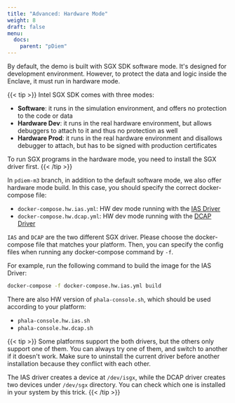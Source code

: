 ```yaml
---
title: "Advanced: Hardware Mode"
weight: 8
draft: false
menu:
  docs:
    parent: "pDiem"
---
```


By default, the demo is built with SGX SDK software mode. It's designed for development environment. However, to protect the data and logic inside the Enclave, it must run in hardware mode.

{{< tip >}}
Intel SGX SDK comes with three modes:

- **Software**: it runs in the simulation environment, and offers no protection to the code or data
- **Hardware Dev**: it runs in the real hardware environment, but allows debuggers to attach to it and thus no protection as well
- **Hardware Prod**: it runs in the real hardware environment and disallows debugger to attach, but has to be signed with production certificates

To run SGX programs in the hardware mode, you need to install the SGX driver first.
{{< /tip >}}

In `pdiem-m3` branch, in addition to the default software mode, we also offer hardware mode build. In this case, you should specify the correct docker-compose file:

- `docker-compose.hw.ias.yml`: HW dev mode running with the [IAS Driver](https://01.org/intel-softwareguard-extensions/downloads/intel-sgx-linux-2.13-release)
- `docker-compose.hw.dcap.yml`: HW dev mode running with the [DCAP Driver](https://01.org/intel-softwareguard-extensions/downloads/intel-sgx-dcap-1.10-release)

`IAS` and `DCAP` are the two different SGX driver. Please choose the docker-compose file that matches your platform. Then, you can specify the config files when running any docker-compose command by `-f`.

For example, run the following command to build the image for the IAS Driver:

```bash
docker-compose -f docker-compose.hw.ias.yml build
```

There are also HW version of `phala-console.sh`, which should be used according to your platform:

- `phala-console.hw.ias.sh`
- `phala-console.hw.dcap.sh`

{{< tip >}}
Some platforms support the both drivers, but the others only support one of them. You can always try one of them, and switch to another if it doesn't work. Make sure to uninstall the current driver before another installation because they conflict with each other.

The IAS driver creates a device at `/dev/isgx`, while the DCAP driver creates two devices under `/dev/sgx` directory. You can check which one is installed in your system by this trick.
{{< /tip >}}
